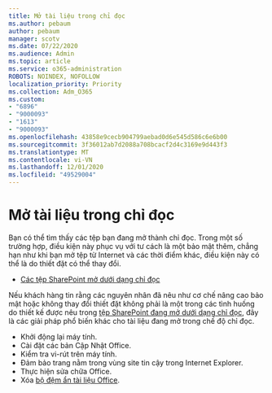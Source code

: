 ```yaml
---
title: Mở tài liệu trong chỉ đọc
ms.author: pebaum
author: pebaum
manager: scotv
ms.date: 07/22/2020
ms.audience: Admin
ms.topic: article
ms.service: o365-administration
ROBOTS: NOINDEX, NOFOLLOW
localization_priority: Priority
ms.collection: Adm_O365
ms.custom:
- "6896"
- "9000093"
- "1613"
- "9000093"
ms.openlocfilehash: 43858e9cecb904799aebad0d6e545d586c6e6b00
ms.sourcegitcommit: 3f36012ab7d2088a708bcacf2d4c3169e9d443f3
ms.translationtype: MT
ms.contentlocale: vi-VN
ms.lasthandoff: 12/01/2020
ms.locfileid: "49529004"
---
```

# <a name="documents-opening-in-read-only"></a>Mở tài liệu trong chỉ đọc

Bạn có thể tìm thấy các tệp bạn đang mở thành chỉ đọc. Trong một số trường hợp, điều kiện này phục vụ với tư cách là một bảo mật thêm, chẳng hạn như khi bạn mở tệp từ Internet và các thời điểm khác, điều kiện này có thể là do thiết đặt có thể thay đổi.

- [Các tệp SharePoint mở dưới dạng chỉ đọc](https://docs.microsoft.com/sharepoint/troubleshoot/lists-and-libraries/files-open-as-read-only-and-cannot-check-in-or-out)

Nếu khách hàng tin rằng các nguyên nhân đã nêu như cơ chế nâng cao bảo mật hoặc không thay đổi thiết đặt không phải là một trong các tình huống do thiết kế được nêu trong [tệp SharePoint đang mở dưới dạng chỉ đọc](https://docs.microsoft.com/sharepoint/troubleshoot/lists-and-libraries/files-open-as-read-only-and-cannot-check-in-or-out), đây là các giải pháp phổ biến khác cho tài liệu đang mở trong chế độ chỉ đọc.

- Khởi động lại máy tính.
- Cài đặt các bản Cập Nhật Office.
- Kiểm tra vi-rút trên máy tính.
- Đảm bảo trang nằm trong vùng site tin cậy trong Internet Explorer.
- Thực hiện sửa chữa Office.
- Xóa [bộ đệm ẩn tài liệu Office](https://support.microsoft.com/office/delete-your-office-document-cache-b1d3765e-d71b-4bb8-99ca-acd22c42995d?ui=en-us&rs=en-us&ad=us).


